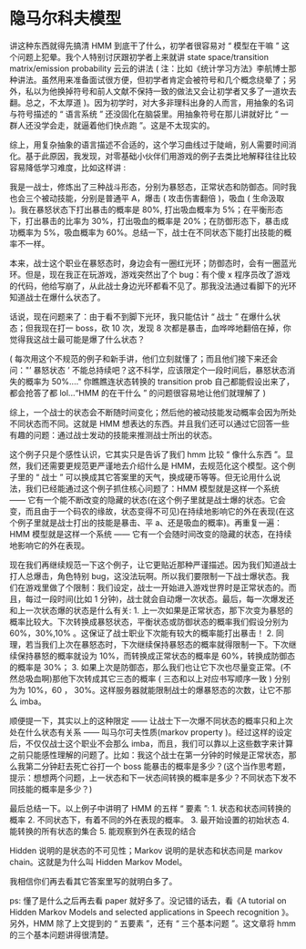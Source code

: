 # 隐马尔科夫模型

讲这种东西就得先搞清 HMM 到底干了什么，初学者很容易对 “ 模型在干嘛 ” 这个问题上犯晕。我个人特别讨厌跟初学者上来就讲 state space/transition matrix/emission probability 云云的讲法 \( 注：比如《统计学习方法》李航博士那种讲法。虽然用来准备面试很方便，但初学者肯定会被符号和几个概念绕晕了；另外，私以为他换掉符号和前人文献不保持一致的做法又会让初学者又多了一道坎去翻。总之，不太厚道 \)。因为初学时，对大多非理科出身的人而言，用抽象的名词与符号描述的 “ 语言系统 ” 还没固化在脑袋里。用抽象符号在那儿讲就好比 “ 一群人还没学会走，就逼着他们快点跑 ”。这是不太现实的。

综上，用复杂抽象的语言描述不合适的，这个学习曲线过于陡峭，别人需要时间消化。基于此原因，我发现，对零基础小伙伴们用游戏的例子去类比地解释往往比较容易降低学习难度，比如这样讲 :

我是一战士，修炼出了三种战斗形态，分别为暴怒态，正常状态和防御态。同时我也会三个被动技能，分别是普通平 A，爆击 \( 攻击伤害翻倍 \)，吸血 \( 生命汲取 \)。我在暴怒状态下打出暴击的概率是 80%, 打出吸血概率为 5%；在平衡形态下，打出暴击的比率为 30%，打出吸血的概率是 20%；在防御形态下，暴击成功概率为 5%，吸血概率为 60%。总结一下，战士在不同状态下能打出技能的概率不一样。

本来，战士这个职业在暴怒态时，身边会有一圈红光环；防御态时，会有一圈蓝光环。但是，现在我正在玩游戏，游戏突然出了个 bug：有个傻 x 程序员改了游戏的代码，他给写崩了，从此战士身边光环都看不见了。那我没法通过看脚下的光环知道战士在爆什么状态了。

话说，现在问题来了：由于看不到脚下光环，我只能估计 “ 战士 ” 在爆什么状态；但我现在打一 boss，砍 10 次，发现 8 次都是暴击，血哗哗地翻倍在掉，你觉得我这战士最可能是爆了什么状态？

\( 每次用这个不规范的例子和新手讲，他们立刻就懂了；而且他们接下来还会问："’ 暴怒状态 ’ 不能总持续吧？这不科学，应该限定个一段时间后，暴怒状态消失的概率为 50%...." 你瞧瞧连状态转换的 transition prob 自己都能假设出来了，都会抢答了都 lol...“HMM 的在干什么 ” 的问题很容易地让他们就理解了 \)

综上，一个战士的状态会不断随时间变化；然后他的被动技能发动概率会因为所处不同状态而不同。这就是 HMM 想表达的东西。并且我们还可以通过它回答一些有趣的问题：通过战士发动的技能来推测战士所出的状态。

这个例子只是个感性认识，它其实只是告诉了我们 hmm 比较 “ 像什么东西 ”。显然，我们还需要更规范更严谨地去介绍什么是 HMM，去规范化这个模型。这个例子里的 “ 战士 ” 可以换成其它答案里的天气，换成硬币等等。但无论用什么说法，我们已经能通过这个例子抓住核心问题了：HMM 模型就是这样一个系统 —— 它有一个能不断改变的隐藏的状态\(在这个例子里就是战士爆的状态。它会变，而且由于一个码农的缘故，状态变得不可见\)在持续地影响它的外在表现\(在这个例子里就是战士打出的技能是暴击、平 a、还是吸血的概率\)。再重复一遍：HMM 模型就是这样一个系统 —— 它有一个会随时间改变的隐藏的状态，在持续地影响它的外在表现。

现在我们再继续规范一下这个例子，让它更贴近那种严谨描述。因为我们知道战士打人总爆击，角色特别 bug，这没法玩啊。所以我们要限制一下战士爆状态。我们在游戏里做了个限制：我们设定，战士一开始进入游戏世界时是正常状态的。而且，每过一段时间\(比如 1 分钟\)，战士就会自动爆一次状态。最后，每一次爆发还和上一次状态爆的状态是什么有关: 1. 上一次如果是正常状态，那下次变为暴怒的概率比较大。下次转换成暴怒状态，平衡状态或防御状态的概率我们假设分别为 60%，30%,10% 。这保证了战士职业下次能有较大的概率能打出暴击！ 2. 同理，若当我们上次在暴怒态时，下次继续保持暴怒态的概率就得限制一下。下次继续保持暴怒的概率就设为 10%，而转换成正常状态的概率是 60%，转换成防御态的概率是 30%； 3. 如果上次是防御态，那么我们也让它下次也尽量变正常。\(不然总吸血啊\)那他下次转成其它三态的概率 \( 三态和以上对应书写顺序一致 \) 分别为为 10%，60 ， 30%。这样服务器就能限制战士的爆暴怒态的次数，让它不那么 imba。

顺便提一下，其实以上的这种限定 —— 让战士下一次爆不同状态的概率只和上次处在什么状态有关系 —— 叫马尔可夫性质\(markov property \)。经过这样的设定后，不仅仅战士这个职业不会那么 imba，而且，我们可以靠以上这些数字来计算之前只能感性理解的问题了。比如：我这个战士在第一分钟的时候是正常状态，那么我第二分钟赶去死亡谷打一个 boss 能暴击的概率是多少？\(这个当作思考题，提示：想想两个问题，上一状态和下一状态间转换的概率是多少？不同状态下发不同技能的概率是多少？\)

最后总结一下。以上例子中讲明了 HMM 的五样 “ 要素 ”: 1. 状态和状态间转换的概率 2. 不同状态下，有着不同的外在表现的概率。 3. 最开始设置的初始状态 4. 能转换的所有状态的集合 5. 能观察到外在表现的结合

Hidden 说明的是状态的不可见性；Markov 说明的是状态和状态间是 markov chain。这就是为什么叫 Hidden Markov Model。

我相信你们再去看其它答案里写的就明白多了。

ps: 懂了是什么之后再去看 paper 就好多了。没记错的话去，看《A tutorial on Hidden Markov Models and selected applications in Speech recognition 》。另外，HMM 除了上文提到的 “ 五要素 ”，还有 “ 三个基本问题 ”。这文章将 hmm 的三个基本问题讲得很清楚。

